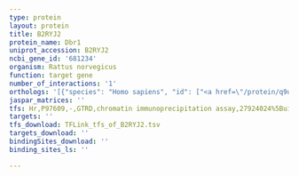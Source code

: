 ```yaml
---
type: protein
layout: protein
title: B2RYJ2
protein_name: Dbr1
uniprot_accession: B2RYJ2
ncbi_gene_id: '681234'
organism: Rattus norvegicus
function: target gene
number_of_interactions: '1'
orthologs: '[{"species": "Homo sapiens", "id": ["<a href=\"/protein/q9uk59\">Q9UK59</a>"]}, {"species": "Danio rerio", "id": ["<a href=\"/protein/a8whx2\">A8WHX2</a>"]}, {"species": "Mus musculus", "id": ["<a href=\"/protein/q923b1\">Q923B1</a>"]}, {"species": "Caenorhabditis elegans", "id": ["Q966M6"]}, {"species": "Drosophila melanogaster", "id": ["<a href=\"/protein/q9vsd7\">Q9VSD7</a>"]}]'
jaspar_matrices: ''
tfs: Hr,P97609,-,GTRD,chromatin immunoprecipitation assay,27924024%5Buid%5D,No
targets: ''
tfs_download: TFLink_tfs_of_B2RYJ2.tsv
targets_download: ''
bindingSites_download: ''
binding_sites_ls: ''

---
```

